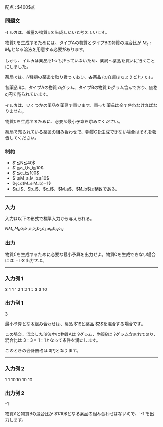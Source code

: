 
<div>

<span>

<span>

<p>
配点 : $400$点
</p>

<div>

<section>

### **問題文**

<p>
イルカは、微量の物質Cを生成したいと考えています。

物質Cを生成するためには、タイプAの物質とタイプBの物質の混合比が $M_a:M_b$となる溶液を用意する必要があります。

しかし、イルカは薬品を1つも持っていないため、薬局へ薬品を買いに行くことにしました。

薬局では、$N$種類の薬品を取り扱っており、各薬品 $i$の在庫はちょうど1つです。

各薬品 $i$は、タイプAの物質 $a_i$グラム、タイプBの物質 $b_i$グラム含んでおり、価格 $c_i$円で売られています。 

イルカは、いくつかの薬品を薬局で買います。買った薬品は全て使わなければなりません。

物質Cを生成するために、必要な最小予算を求めてください。 

薬局で売られている薬品の組み合わせで、物質Cを生成できない場合はそれを報告してください。    
</p>

</section>

</div>

<div>

<section>

### **制約**

<ul>

<li>
$1≦N≦40$
</li>

<li>
$1≦a_i,b_i≦10$
</li>

<li>
$1≦c_i≦100$
</li>

<li>
$1≦M_a,M_b≦10$
</li>

<li>
$gcd(M_a,M_b)=1$
</li>

<li>
$a_i$、$b_i$、$c_i$、$M_a$、$M_b$は整数である。
</li>

</ul>

</section>

</div>

---

<div>

<div>

<section>

### **入力**

<p>
入力は以下の形式で標準入力から与えられる。
</p>

<div>

$N$$M_a$$M_b$$a_1$$b_1$$c_1$$a_2$$b_2$$c_2$$:$$a_N$$b_N$$c_N$
</div>

</section>

</div>

<div>

<section>

### **出力**

<p>
物質Cを生成するために必要な最小予算を出力せよ。物質Cを生成できない場合には `-1`を出力せよ。
</p>

</section>

</div>

</div>

---

<div>

<section>

### **入力例 1**

<div>

3 1 1
1 2 1
2 1 2
3 3 10

</div>

</section>

</div>

<div>

<section>

### **出力例 1**

<div>

3

</div>

<p>
最小予算となる組み合わせは、薬品 $1$と薬品 $2$を混合する場合です。 

この場合、混合した溶液中に物質Aは $3$グラム、物質Bは $3$グラム含まれており、混合比は $3:3=1:1$となって条件を満たします。 

このときの合計価格は $3$円となります。
</p>

</section>

</div>

---

<div>

<section>

### **入力例 2**

<div>

1 1 10
10 10 10

</div>

</section>

</div>

<div>

<section>

### **出力例 2**

<div>

-1

</div>

<p>
物質Aと物質Bの混合比が $1:10$となる薬品の組み合わせはないので、`-1`を出力します。　　　
</p>

</section>

</div>

</span>

</span>

</div>
